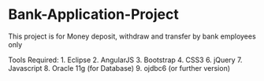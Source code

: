 # Bank-Application-Project
This project is for Money deposit, withdraw and transfer by bank employees only

Tools Required:
                1. Eclipse
                2. AngularJS
                3. Bootstrap
                4. CSS3
                6. jQuery
                7. Javascript
                8. Oracle 11g (for Database)
                9. ojdbc6 (or further version)
                
